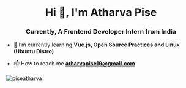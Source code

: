 <h1 align="center">Hi 👋, I'm Atharva Pise</h1>
<h3 align="center">Currently, A Frontend Developer Intern from India</h3>

- 🌱 I’m currently learning **Vue.js, Open Source Practices and Linux (Ubuntu Distro)**

- 📫 How to reach me **atharvapise19@gmail.com**

<p>&nbsp;<img align="center" src="https://github-readme-stats.vercel.app/api?username=piseatharva&show_icons=true&locale=en" alt="piseatharva" /></p>
